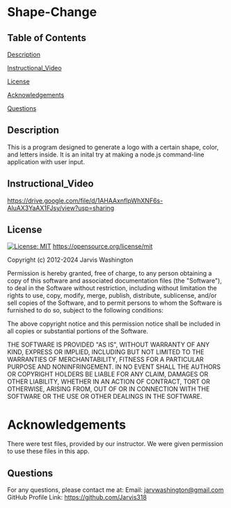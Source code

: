 # Shape-Change

## Table of Contents
[Description](#Description)

[Instructional_Video](#Instructional_Video)

[License](#License)

[Acknowledgements](#Acknowledgements)

[Questions](#Questions)  

## Description
This is a program designed to generate a logo with a certain shape, color, and letters inside. It is an inital try at making a node.js command-line application with user input.

## Instructional_Video
https://drive.google.com/file/d/1AHAAxnfIpWhXNF6s-AluAX3YaAX1FJsy/view?usp=sharing


## License
[![License: MIT](https://img.shields.io/badge/License-MIT-yellow.svg)](https://opensource.org/licenses/MIT)
https://opensource.org/license/mit

Copyright (c) 2012-2024 Jarvis Washington

Permission is hereby granted, free of charge, to any person obtaining
a copy of this software and associated documentation files (the
"Software"), to deal in the Software without restriction, including
without limitation the rights to use, copy, modify, merge, publish,
distribute, sublicense, and/or sell copies of the Software, and to
permit persons to whom the Software is furnished to do so, subject to
the following conditions:

The above copyright notice and this permission notice shall be
included in all copies or substantial portions of the Software.

THE SOFTWARE IS PROVIDED "AS IS", WITHOUT WARRANTY OF ANY KIND,
EXPRESS OR IMPLIED, INCLUDING BUT NOT LIMITED TO THE WARRANTIES OF
MERCHANTABILITY, FITNESS FOR A PARTICULAR PURPOSE AND
NONINFRINGEMENT. IN NO EVENT SHALL THE AUTHORS OR COPYRIGHT HOLDERS BE
LIABLE FOR ANY CLAIM, DAMAGES OR OTHER LIABILITY, WHETHER IN AN ACTION
OF CONTRACT, TORT OR OTHERWISE, ARISING FROM, OUT OF OR IN CONNECTION
WITH THE SOFTWARE OR THE USE OR OTHER DEALINGS IN THE SOFTWARE.

# Acknowledgements
There were test files, provided by our instructor. We were given permission to use these files in this app.


## Questions
For any questions, please contact me at:
Email: jarvwashington@gmail.com
GitHub Profile Link: https://github.com/Jarvis318
